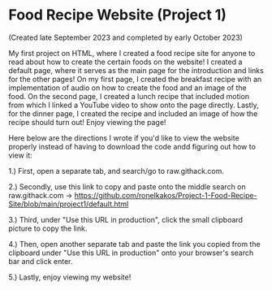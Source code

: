 # Food Recipe Website (Project 1)

(Created late September 2023 and completed by early October 2023)

My first project on HTML, where I created a food recipe site for anyone to read about how to create the certain foods on the website! I created a default page, where it serves as the main page for the introduction and links for the other pages! On my first page, I created the breakfast recipe with an implementation of audio on how to create the food and an image of the food. On the second page, I created a lunch recipe that included motion from which I linked a YouTube video to show onto the page directly. Lastly, for the dinner page, I created the recipe and included an image of how the recipe should turn out! Enjoy viewing the page!

Here below are the directions I wrote if you'd like to view the website properly instead of having to download the code andd figuring out how to view it: 

1.) First, open a separate tab, and search/go to raw.githack.com.

2.) Secondly, use this link to copy and paste onto the middle search on raw.githack.com -> https://github.com/ronelkakos/Project-1-Food-Recipe-Site/blob/main/project1/default.html

3.) Third, under "Use this URL in production", click the small clipboard picture to copy the link.

4.) Then, open another separate tab and paste the link you copied from the clipboard under "Use this URL in production" onto your browser's search bar and click enter.

5.) Lastly, enjoy viewing my website!
